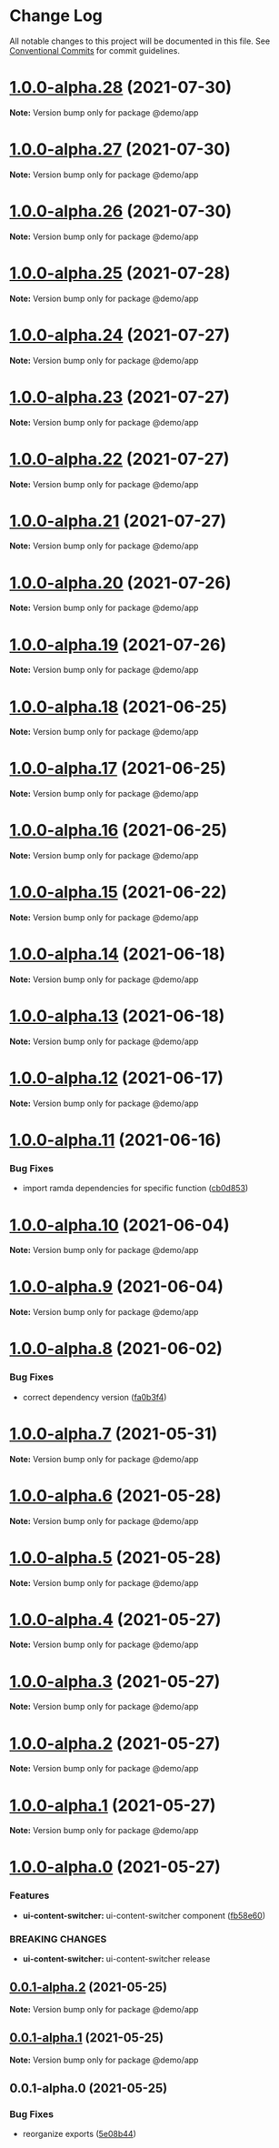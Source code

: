 # Change Log

All notable changes to this project will be documented in this file.
See [Conventional Commits](https://conventionalcommits.org) for commit guidelines.

# [1.0.0-alpha.28](https://github.com/uxland/lit/compare/@demo/app@1.0.0-alpha.27...@demo/app@1.0.0-alpha.28) (2021-07-30)

**Note:** Version bump only for package @demo/app





# [1.0.0-alpha.27](https://github.com/uxland/lit/compare/@demo/app@1.0.0-alpha.26...@demo/app@1.0.0-alpha.27) (2021-07-30)

**Note:** Version bump only for package @demo/app





# [1.0.0-alpha.26](https://github.com/uxland/lit/compare/@demo/app@1.0.0-alpha.25...@demo/app@1.0.0-alpha.26) (2021-07-30)

**Note:** Version bump only for package @demo/app





# [1.0.0-alpha.25](https://github.com/uxland/lit/compare/@demo/app@1.0.0-alpha.24...@demo/app@1.0.0-alpha.25) (2021-07-28)

**Note:** Version bump only for package @demo/app





# [1.0.0-alpha.24](https://github.com/uxland/lit/compare/@demo/app@1.0.0-alpha.23...@demo/app@1.0.0-alpha.24) (2021-07-27)

**Note:** Version bump only for package @demo/app





# [1.0.0-alpha.23](https://github.com/uxland/lit/compare/@demo/app@1.0.0-alpha.22...@demo/app@1.0.0-alpha.23) (2021-07-27)

**Note:** Version bump only for package @demo/app





# [1.0.0-alpha.22](https://github.com/uxland/lit/compare/@demo/app@1.0.0-alpha.21...@demo/app@1.0.0-alpha.22) (2021-07-27)

**Note:** Version bump only for package @demo/app





# [1.0.0-alpha.21](https://github.com/uxland/lit/compare/@demo/app@1.0.0-alpha.20...@demo/app@1.0.0-alpha.21) (2021-07-27)

**Note:** Version bump only for package @demo/app





# [1.0.0-alpha.20](https://github.com/uxland/lit/compare/@demo/app@1.0.0-alpha.19...@demo/app@1.0.0-alpha.20) (2021-07-26)

**Note:** Version bump only for package @demo/app





# [1.0.0-alpha.19](https://github.com/uxland/lit/compare/@demo/app@1.0.0-alpha.18...@demo/app@1.0.0-alpha.19) (2021-07-26)

**Note:** Version bump only for package @demo/app





# [1.0.0-alpha.18](https://github.com/uxland/lit/compare/@demo/app@1.0.0-alpha.17...@demo/app@1.0.0-alpha.18) (2021-06-25)

**Note:** Version bump only for package @demo/app





# [1.0.0-alpha.17](https://github.com/uxland/lit/compare/@demo/app@1.0.0-alpha.16...@demo/app@1.0.0-alpha.17) (2021-06-25)

**Note:** Version bump only for package @demo/app





# [1.0.0-alpha.16](https://github.com/uxland/lit/compare/@demo/app@1.0.0-alpha.15...@demo/app@1.0.0-alpha.16) (2021-06-25)

**Note:** Version bump only for package @demo/app





# [1.0.0-alpha.15](https://github.com/uxland/lit/compare/@demo/app@1.0.0-alpha.14...@demo/app@1.0.0-alpha.15) (2021-06-22)

**Note:** Version bump only for package @demo/app





# [1.0.0-alpha.14](https://github.com/uxland/lit/compare/@demo/app@1.0.0-alpha.13...@demo/app@1.0.0-alpha.14) (2021-06-18)

**Note:** Version bump only for package @demo/app





# [1.0.0-alpha.13](https://github.com/uxland/lit/compare/@demo/app@1.0.0-alpha.12...@demo/app@1.0.0-alpha.13) (2021-06-18)

**Note:** Version bump only for package @demo/app





# [1.0.0-alpha.12](https://github.com/uxland/lit/compare/@demo/app@1.0.0-alpha.11...@demo/app@1.0.0-alpha.12) (2021-06-17)

**Note:** Version bump only for package @demo/app





# [1.0.0-alpha.11](https://github.com/uxland/lit/compare/@demo/app@1.0.0-alpha.10...@demo/app@1.0.0-alpha.11) (2021-06-16)


### Bug Fixes

* import ramda dependencies for specific function ([cb0d853](https://github.com/uxland/lit/commit/cb0d8530ac56848fddb99eea10165a66526d51e5))





# [1.0.0-alpha.10](https://github.com/uxland/lit/compare/@demo/app@1.0.0-alpha.9...@demo/app@1.0.0-alpha.10) (2021-06-04)

**Note:** Version bump only for package @demo/app





# [1.0.0-alpha.9](https://github.com/uxland/lit/compare/@demo/app@1.0.0-alpha.8...@demo/app@1.0.0-alpha.9) (2021-06-04)

**Note:** Version bump only for package @demo/app





# [1.0.0-alpha.8](https://github.com/uxland/lit/compare/@demo/app@1.0.0-alpha.7...@demo/app@1.0.0-alpha.8) (2021-06-02)


### Bug Fixes

* correct dependency version ([fa0b3f4](https://github.com/uxland/lit/commit/fa0b3f49ff50e1102c986573fcc188ce8dc62999))





# [1.0.0-alpha.7](https://github.com/uxland/lit/compare/@demo/app@1.0.0-alpha.6...@demo/app@1.0.0-alpha.7) (2021-05-31)

**Note:** Version bump only for package @demo/app





# [1.0.0-alpha.6](https://github.com/uxland/lit/compare/@demo/app@1.0.0-alpha.5...@demo/app@1.0.0-alpha.6) (2021-05-28)

**Note:** Version bump only for package @demo/app





# [1.0.0-alpha.5](https://github.com/uxland/lit/compare/@demo/app@1.0.0-alpha.4...@demo/app@1.0.0-alpha.5) (2021-05-28)

**Note:** Version bump only for package @demo/app





# [1.0.0-alpha.4](https://github.com/uxland/lit/compare/@demo/app@1.0.0-alpha.3...@demo/app@1.0.0-alpha.4) (2021-05-27)

**Note:** Version bump only for package @demo/app





# [1.0.0-alpha.3](https://github.com/uxland/lit/compare/@demo/app@1.0.0-alpha.2...@demo/app@1.0.0-alpha.3) (2021-05-27)

**Note:** Version bump only for package @demo/app





# [1.0.0-alpha.2](https://github.com/uxland/lit/compare/@demo/app@1.0.0-alpha.1...@demo/app@1.0.0-alpha.2) (2021-05-27)

**Note:** Version bump only for package @demo/app





# [1.0.0-alpha.1](https://github.com/uxland/lit/compare/@demo/app@1.0.0-alpha.0...@demo/app@1.0.0-alpha.1) (2021-05-27)

**Note:** Version bump only for package @demo/app





# [1.0.0-alpha.0](https://github.com/uxland/lit/compare/@demo/app@0.0.1-alpha.2...@demo/app@1.0.0-alpha.0) (2021-05-27)


### Features

* **ui-content-switcher:** ui-content-switcher component ([fb58e60](https://github.com/uxland/lit/commit/fb58e60736e4456810dec4da30b3577bb84be8e8))


### BREAKING CHANGES

* **ui-content-switcher:** ui-content-switcher release





## [0.0.1-alpha.2](https://github.com/uxland/lit/compare/@demo/app@0.0.1-alpha.1...@demo/app@0.0.1-alpha.2) (2021-05-25)

**Note:** Version bump only for package @demo/app





## [0.0.1-alpha.1](https://github.com/uxland/lit/compare/@demo/app@0.0.1-alpha.0...@demo/app@0.0.1-alpha.1) (2021-05-25)

**Note:** Version bump only for package @demo/app





## 0.0.1-alpha.0 (2021-05-25)


### Bug Fixes

* reorganize exports ([5e08b44](https://github.com/uxland/lit/commit/5e08b44998179d4801ee679d03735eca90bcd9e1))
